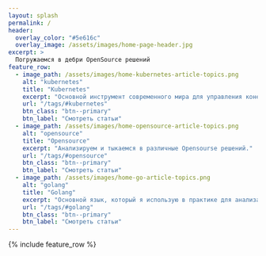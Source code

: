 ```yaml
---
layout: splash
permalink: /
header:
  overlay_color: "#5e616c"
  overlay_image: /assets/images/home-page-header.jpg
excerpt: >
  Погружаемся в дебри OpenSource решений
feature_row:
  - image_path: /assets/images/home-kubernetes-article-topics.png
    alt: "kubernetes"
    title: "Kubernetes"
    excerpt: "Основной инструмент современного мира для управления конейнерами, а иногда и всей инфраструктурой - Kubernetes."
    url: "/tags/#kubernetes"
    btn_class: "btn--primary"
    btn_label: "Смотреть статьи"
  - image_path: /assets/images/home-opensource-article-topics.png
    alt: "opensource"
    title: "Opensource"
    excerpt: "Анализируем и тыкаемся в различные Opensourse решений."
    url: "/tags/#opensource"
    btn_class: "btn--primary"
    btn_label: "Смотреть статьи"
  - image_path: /assets/images/home-go-article-topics.png
    alt: "golang"
    title: "Golang"
    excerpt: "Основной язык, который я использую в практике для анализа и создания различных решений - Golang"
    url: "/tags/#golang"
    btn_class: "btn--primary"
    btn_label: "Смотреть статьи"      
---
```


{% include feature_row %}